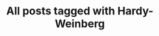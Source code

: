 ---
layout: tag
title: "All posts tagged with Hardy-Weinberg"
permalink: /weblog/tags/hardy-weinberg/
taxonomy: Hardy-Weinberg
---